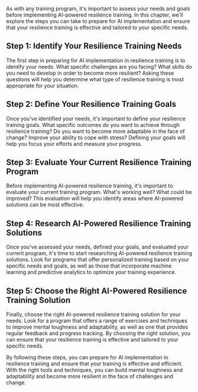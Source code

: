 

As with any training program, it's important to assess your needs and goals before implementing AI-powered resilience training. In this chapter, we'll explore the steps you can take to prepare for AI implementation and ensure that your resilience training is effective and tailored to your specific needs.

Step 1: Identify Your Resilience Training Needs
-----------------------------------------------

The first step in preparing for AI implementation in resilience training is to identify your needs. What specific challenges are you facing? What skills do you need to develop in order to become more resilient? Asking these questions will help you determine what type of resilience training is most appropriate for your situation.

Step 2: Define Your Resilience Training Goals
---------------------------------------------

Once you've identified your needs, it's important to define your resilience training goals. What specific outcomes do you want to achieve through resilience training? Do you want to become more adaptable in the face of change? Improve your ability to cope with stress? Defining your goals will help you focus your efforts and measure your progress.

Step 3: Evaluate Your Current Resilience Training Program
---------------------------------------------------------

Before implementing AI-powered resilience training, it's important to evaluate your current training program. What's working well? What could be improved? This evaluation will help you identify areas where AI-powered solutions can be most effective.

Step 4: Research AI-Powered Resilience Training Solutions
---------------------------------------------------------

Once you've assessed your needs, defined your goals, and evaluated your current program, it's time to start researching AI-powered resilience training solutions. Look for programs that offer personalized training based on your specific needs and goals, as well as those that incorporate machine learning and predictive analytics to optimize your training experience.

Step 5: Choose the Right AI-Powered Resilience Training Solution
----------------------------------------------------------------

Finally, choose the right AI-powered resilience training solution for your needs. Look for a program that offers a range of exercises and techniques to improve mental toughness and adaptability, as well as one that provides regular feedback and progress tracking. By choosing the right solution, you can ensure that your resilience training is effective and tailored to your specific needs.

By following these steps, you can prepare for AI implementation in resilience training and ensure that your training is effective and efficient. With the right tools and techniques, you can build mental toughness and adaptability and become more resilient in the face of challenges and change.
